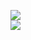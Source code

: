 [![](https://img.shields.io/badge/Made%20With-Github%20Spray-lightgrey.svg?style=for-the-badge&logo=github)](https://github.com/Annihil/github-spray#30379)  
[![](https://i.imgur.com/2DrTn0Z.gif)](https://github.com/Annihil/github-spray)